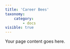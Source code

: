 ```yaml
---
title: 'Career Bees'
taxonomy:
    category:
        - docs
visible: true
---
```


Your page content goes here.